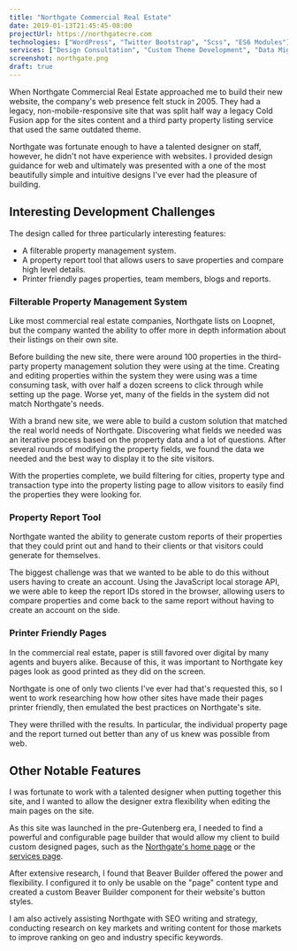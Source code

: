 ```yaml
---
title: "Northgate Commercial Real Estate"
date: 2019-01-13T21:45:45-08:00
projectUrl: https://northgatecre.com
technologies: ["WordPress", "Twitter Bootstrap", "Scss", "ES6 Modules"]
services: ["Design Consultation", "Custom Theme Development", "Data Migration", "SEO"]
screenshot: northgate.png
draft: true
---
```

When Northgate Commercial Real Estate approached me to build their new website, the company's web presence felt stuck in 2005. They had a legacy, non-mobile-responsive site that was split half way a legacy Cold Fusion app for the sites content and a third party property listing service that used the same outdated theme.

Northgate was fortunate enough to have a talented designer on staff, however, he didn't not have experience with websites. I provided design guidance for web and ultimately was presented with a one of the most beautifully simple and intuitive designs I've ever had the pleasure of building.

## Interesting Development Challenges 

The design called for three particularly interesting features: 

* A filterable property management system.
* A property report tool that allows users to save properties and compare high level details.
* Printer friendly pages properties, team members, blogs and reports.

### Filterable Property Management System

Like most commercial real estate companies, Northgate lists on Loopnet, but the company wanted the ability to offer more in depth information about their listings on their own site.

Before building the new site, there were around 100 properties in the third-party property management solution they were using at the time. Creating and editing properties within the system they were using was a time consuming task, with over half a dozen screens to click through while setting up the page. Worse yet, many of the fields in the system did not match Northgate's needs.

With a brand new site, we were able to build a custom solution that matched the real world needs of Northgate. Discovering what fields we needed was an iterative process based on the property data and a lot of questions. After several rounds of modifying the property fields, we found the data we needed and the best way to display it to the site visitors.

With the properties complete, we build filtering for cities, property type and transaction type into the property listing page to allow visitors to easily find the properties they were looking for.

### Property Report Tool

Northgate wanted the ability to generate custom reports of their properties that they could print out and hand to their clients or that visitors could generate for themselves.

The biggest challenge was that we wanted to be able to do this without users having to create an account. Using the JavaScript local storage API, we were able to keep the report IDs stored in the browser, allowing users to compare properties and come back to the same report without having to create an account on the side.

### Printer Friendly Pages

In the commercial real estate, paper is still favored over digital by many agents and buyers alike. Because of this, it was important to Northgate key pages look as good printed as they did on the screen.

Northgate is one of only two clients I've ever had that's requested this, so I went to work researching how how other sites have made their pages printer friendly, then emulated the best practices on Northgate's site.

They were thrilled with the results. In particular, the individual property page and the report turned out better than any of us knew was possible from web. 

## Other Notable Features

I was fortunate to work with a talented designer when putting together this site, and I wanted to allow the designer extra flexibility when editing the main pages on the site. 

As this site was launched in the pre-Gutenberg era, I needed to find a powerful and configurable page builder that would allow my client to build custom designed pages, such as the [Northgate's home page](https://northgatecre.com/) or the [services page](https://northgatecre.com/services). 

After extensive research, I found that Beaver Builder offered the power and flexibility. I configured it to only be usable on the "page" content type and created a custom Beaver Builder component for their website's button styles.

I am also actively assisting Northgate with SEO writing and strategy, conducting research on key markets and writing content for those markets to improve ranking on geo and industry specific keywords.
